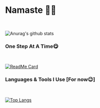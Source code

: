 
# Namaste 🙏😁
</br>

![Anurag's github stats](https://github-readme-stats.vercel.app/api?username=Prathviraj-B-N&show_icons=true&theme=cobalt)

### One Step At A Time😋
</br>

[![ReadMe Card](https://github-readme-stats.vercel.app/api/pin/?username=Prathviraj-B-N&repo=stayWatch&theme=cobalt)](https://github.com/pishere/consistancy)

### Languages & Tools I Use [For now😉]
</br>

[![Top Langs](https://github-readme-stats.vercel.app/api/top-langs/?username=Prathviraj-B-N&theme=cobalt)](https://github.com/anuraghazra/github-readme-stats)
